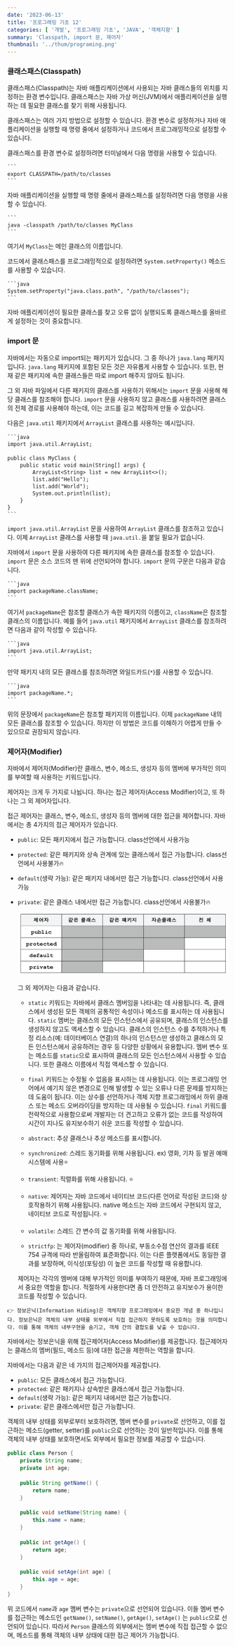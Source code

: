 ```yaml
---
date: '2023-06-13'
title: '프로그래밍 기초 12'
categories: [ '개발', '프로그래밍 기초', 'JAVA', '객체지향' ]
summary: 'Classpath, import 문, 제어자'
thumbnail: '../thum/programing.png'
---
```


### 클래스패스(Classpath)

클래스패스(Classpath)는 자바 애플리케이션에서 사용되는 자바 클래스들의 위치를 지정하는 환경 변수입니다. 클래스패스는 자바 가상 머신(JVM)에서 애플리케이션을 실행하는 데 필요한 클래스를 찾기 위해
사용됩니다.

클래스패스는 여러 가지 방법으로 설정할 수 있습니다. 환경 변수로 설정하거나 자바 애플리케이션을 실행할 때 명령 줄에서 설정하거나 코드에서 프로그래밍적으로 설정할 수 있습니다.

클래스패스를 환경 변수로 설정하려면 터미널에서 다음 명령을 사용할 수 있습니다.

    ```
    export CLASSPATH=/path/to/classes
    ```

자바 애플리케이션을 실행할 때 명령 줄에서 클래스패스를 설정하려면 다음 명령을 사용할 수 있습니다.

    ```
    java -classpath /path/to/classes MyClass
    ```

여기서 `MyClass`는 메인 클래스의 이름입니다.

코드에서 클래스패스를 프로그래밍적으로 설정하려면 `System.setProperty()` 메소드를 사용할 수 있습니다.

    ```java
    System.setProperty("java.class.path", "/path/to/classes");
    ```

자바 애플리케이션이 필요한 클래스를 찾고 오류 없이 실행되도록 클래스패스를 올바르게 설정하는 것이 중요합니다.

### import 문

자바에서는 자동으로 import되는 패키지가 있습니다. 그 중 하나가 `java.lang` 패키지입니다. `java.lang` 패키지에 포함된 모든 것은 자유롭게 사용할 수 있습니다. 또한, 현재 같은 패키지에 속한
클래스들은 따로 import 해주지 않아도 됩니다.

그 외 자바 파일에서 다른 패키지의 클래스를 사용하기 위해서는 `import` 문을 사용해 해당 클래스를 참조해야 합니다. `import` 문을 사용하지 않고 클래스를 사용하려면 클래스의 전체 경로를 사용해야
하는데, 이는 코드를 길고 복잡하게 만들 수 있습니다.

다음은 `java.util` 패키지에서 `ArrayList` 클래스를 사용하는 예시입니다.

    ```java
    import java.util.ArrayList;
    
    public class MyClass {
        public static void main(String[] args) {
            ArrayList<String> list = new ArrayList<>();
            list.add("Hello");
            list.add("World");
            System.out.println(list);
        }
    }
    ```

`import java.util.ArrayList` 문을 사용하여 `ArrayList` 클래스를 참조하고 있습니다. 이제 `ArrayList` 클래스를 사용할 때 `java.util.`을 붙일 필요가 없습니다.

자바에서 `import` 문을 사용하여 다른 패키지에 속한 클래스를 참조할 수 있습니다. `import` 문은 소스 코드의 맨 위에 선언되어야 합니다. `import` 문의 구문은 다음과 같습니다.

    ```java
    import packageName.className;
    ```

여기서 `packageName`은 참조할 클래스가 속한 패키지의 이름이고, `className`은 참조할 클래스의 이름입니다. 예를 들어 `java.util` 패키지에서 `ArrayList` 클래스를 참조하려면
다음과 같이 작성할 수 있습니다.

    ```java
    import java.util.ArrayList;
    ```

만약 패키지 내의 모든 클래스를 참조하려면 와일드카드(`*`)를 사용할 수 있습니다.

    ```java
    import packageName.*;
    ```

위의 문장에서 `packageName`은 참조할 패키지의 이름입니다. 이제 `packageName` 내의 모든 클래스를 참조할 수 있습니다. 하지만 이 방법은 코드를 이해하기 어렵게 만들 수 있으므로 권장되지
않습니다.

### 제어자(Modifier)

자바에서 제어자(Modifier)란 클래스, 변수, 메소드, 생성자 등의 멤버에 부가적인 의미를 부여할 때 사용하는 키워드입니다.

제어자는 크게 두 가지로 나뉩니다. 하나는 접근 제어자(Access Modifier)이고, 또 하나는 그 외 제어자입니다.

접근 제어자는 클래스, 변수, 메소드, 생성자 등의 멤버에 대한 접근을 제어합니다. 자바에서는 총 4가지의 접근 제어자가 있습니다.

- `public`: 모든 패키지에서 접근 가능합니다. class선언에서 사용가능
- `protected`: 같은 패키지와 상속 관계에 있는 클래스에서 접근 가능합니다. class선언에서 사용불가🔥
- `default`(생략 가능): 같은 패키지 내에서만 접근 가능합니다. class선언에서 사용가능
- `private`: 같은 클래스 내에서만 접근 가능합니다. class선언에서 사용불가🔥

  ![img_4.png](img_4.png)

  그 외 제어자는 다음과 같습니다.

    - `static` 키워드는 자바에서 클래스 멤버임을 나타내는 데 사용됩니다. 즉, 클래스에서 생성된 모든 객체의 공통적인 속성이나 메소드를 표시하는 데 사용됩니다. `static` 멤버는 클래스의 모든
      인스턴스에서 공유되며, 클래스의 인스턴스를 생성하지 않고도 액세스할 수 있습니다. 클래스의 인스턴스 수를 추적하거나 특정 리소스(예: 데이터베이스 연결)의 하나의 인스턴스만 생성하고 클래스의 모든
      인스턴스에서 공유하려는 경우 등 다양한 상황에서 유용합니다. 멤버 변수 또는 메소드를 `static`으로 표시하여 클래스의 모든 인스턴스에서 사용할 수 있습니다. 또한 클래스 이름에서 직접 액세스할 수
      있습니다.

    - `final` 키워드는 수정될 수 없음을 표시하는 데 사용됩니다. 이는 프로그래밍 언어에서 예기치 않은 변경으로 인해 발생할 수 있는 오류나 다른 문제를 방지하는 데 도움이 됩니다. 이는 상수를 선언하거나
      객체 지향 프로그래밍에서 하위 클래스 또는 메소드 오버라이딩을 방지하는 데 사용될 수 있습니다. `final` 키워드를 전략적으로 사용함으로써 개발자는 더 견고하고 오류가 없는 코드를 작성하여 시간이
      지나도 유지보수하기 쉬운 코드를 작성할 수 있습니다.

    - `abstract`: 추상 클래스나 추상 메소드를 표시합니다.
    - `synchronized`: 스레드 동기화를 위해 사용됩니다. ex) 영화, 기차 등 발권 예매 시스템에 사용⭐️
    - `transient`: 직렬화를 위해 사용됩니다. ⭐️
    - `native`: 제어자는 자바 코드에서 네이티브 코드(다른 언어로 작성된 코드)와 상호작용하기 위해 사용됩니다. native 메소드는 자바 코드에서 구현되지 않고, 네이티브 코드로 작성됩니다. ⭐️
    - `volatile`: 스레드 간 변수의 값 동기화를 위해 사용됩니다.
    - `strictfp`: 는 제어자(modifier) 중 하나로, 부동소수점 연산의 결과를 IEEE 754 규격에 따라 반올림하여 표준화합니다. 이는 다른 플랫폼에서도 동일한 결과를 보장하며, 이식성(포팅성)
      이 높은 코드를 작성할 때 유용합니다.

  제어자는 각각의 멤버에 대해 부가적인 의미를 부여하기 때문에, 자바 프로그래밍에서 중요한 역할을 합니다. 적절하게 사용한다면 좀 더 안전하고 유지보수가 용이한 코드를 작성할 수 있습니다.

<aside>

    👉 정보은닉(Information Hiding)은 객체지향 프로그래밍에서 중요한 개념 중 하나입니다. 정보은닉은 객체의 내부 상태를 외부에서 직접 접근하지 못하도록 보호하는 것을 의미합니다. 이를 통해 객체의 내부구현을 숨기고, 객체 간의 결합도를 낮출 수 있습니다.

</aside>


자바에서는 정보은닉을 위해 접근제어자(Access Modifier)를 제공합니다. 접근제어자는 클래스의 멤버(필드, 메소드 등)에 대한 접근을 제한하는 역할을 합니다.

자바에서는 다음과 같은 네 가지의 접근제어자를 제공합니다.

- `public`: 모든 클래스에서 접근 가능합니다.
- `protected`: 같은 패키지나 상속받은 클래스에서 접근 가능합니다.
- `default`(생략 가능): 같은 패키지 내에서만 접근 가능합니다.
- `private`: 같은 클래스에서만 접근 가능합니다.

객체의 내부 상태를 외부로부터 보호하려면, 멤버 변수를 `private`로 선언하고, 이를 접근하는 메소드(getter, setter)를 `public`으로 선언하는 것이 일반적입니다. 이를 통해 객체의 내부 상태를
보호하면서도 외부에서 필요한 정보를 제공할 수 있습니다.

```java
public class Person {
    private String name;
    private int age;

    public String getName() {
        return name;
    }

    public void setName(String name) {
        this.name = name;
    }

    public int getAge() {
        return age;
    }

    public void setAge(int age) {
        this.age = age;
    }
}
```

위 코드에서 `name`과 `age` 멤버 변수는 `private`으로 선언되어 있습니다. 이들 멤버 변수를 접근하는 메소드인 `getName()`, `setName()`, `getAge()`, `setAge()`
는 `public`으로 선언되어 있습니다. 따라서 `Person` 클래스의 외부에서는 멤버 변수에 직접 접근할 수 없으며, 메소드를 통해 객체의 내부 상태에 대한 접근 제어가 가능합니다.